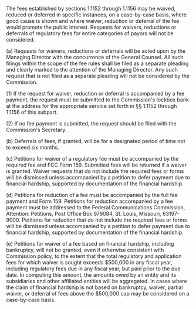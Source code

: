 The fees established by sections 1.1152 through 1.1156 may be waived, reduced or deferred in specific instances, on a case-by-case basis, where good cause is shown and where waiver, reduction or deferral of the fee would promote the public interest. Requests for waivers, reductions or deferrals of regulatory fees for entire categories of payors will not be considered.

(a) Requests for waivers, reductions or deferrals will be acted upon by the Managing Director with the concurrence of the General Counsel. All such filings within the scope of the fee rules shall be filed as a separate pleading and clearly marked to the attention of the Managing Director. Any such request that is not filed as a separate pleading will not be considered by the Commission.

(1) If the request for waiver, reduction or deferral is accompanied by a fee payment, the request must be submitted to the Commission's lockbox bank at the address for the appropriate service set forth in §§ 1.1152 through 1.1156 of this subpart.

(2) If no fee payment is submitted, the request should be filed with the Commission's Secretary.

(b) Deferrals of fees, if granted, will be for a designated period of time not to exceed six months.
                                    

(c) Petitions for waiver of a regulatory fee must be accompanied by the required fee and FCC Form 159. Submitted fees will be returned if a waiver is granted. Waiver requests that do not include the required fees or forms will be dismissed unless accompanied by a petition to defer payment due to financial hardship, supported by documentation of the financial hardship.

(d) Petitions for reduction of a fee must be accompanied by the full fee payment and Form 159. Petitions for reduction accompanied by a fee payment must be addressed to the Federal Communications Commission, Attention: Petitions, Post Office Box 979084, St. Louis, Missouri, 63197-9000. Petitions for reduction that do not include the required fees or forms will be dismissed unless accompanied by a petition to defer payment due to financial hardship, supported by documentation of the financial hardship.

(e) Petitions for waiver of a fee based on financial hardship, including bankruptcy, will not be granted, even if otherwise consistent with Commission policy, to the extent that the total regulatory and application fees for which waiver is sought exceeds $500,000 in any fiscal year, including regulatory fees due in any fiscal year, but paid prior to the due date. In computing this amount, the amounts owed by an entity and its subsidiaries and other affiliated entities will be aggregated. In cases where the claim of financial hardship is not based on bankruptcy, waiver, partial waiver, or deferral of fees above the $500,000 cap may be considered on a case-by-case basis.


